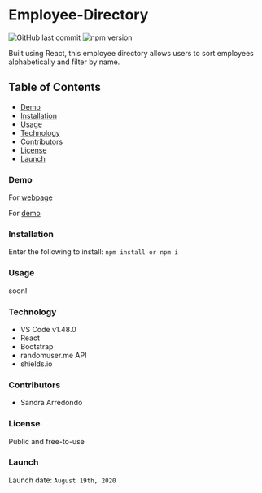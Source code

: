 # Employee-Directory

![GitHub last commit](https://img.shields.io/github/last-commit/salpharre/Employee-Directory) ![npm version](https://badge.fury.io/js/inquirer.svg)

Built using React, this employee directory allows users to sort employees alphabetically and filter by name.

## Table of Contents

* [Demo](#demo)
* [Installation](#installation)
* [Usage](#usage)
* [Technology](#technology)
* [Contributors](#contributors)
* [License](#license)
* [Launch](#launch)

### Demo

For [webpage](https://employee-directory3247.herokuapp.com/)

For [demo](https://youtu.be/T2kithNjAOI)

### Installation

Enter the following to install:
`npm install or npm i`

### Usage

soon!

### Technology

* VS Code v1.48.0
* React
* Bootstrap
* randomuser.me API
* shields.io

### Contributors

* Sandra Arredondo

### License

Public and free-to-use

### Launch

Launch date: `August 19th, 2020`